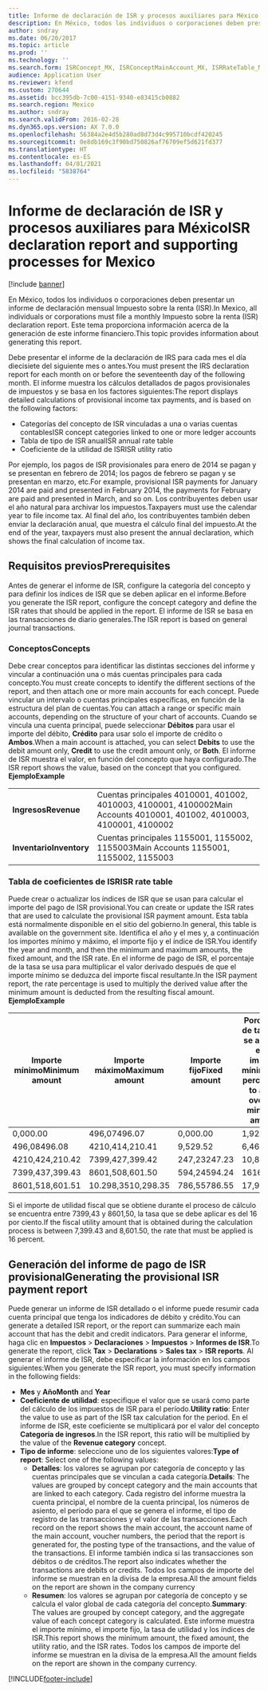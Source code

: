```yaml
---
title: Informe de declaración de ISR y procesos auxiliares para México
description: En México, todos los individuos o corporaciones deben presentar un informe de declaración mensual Impuesto sobre la renta (ISR). Este tema proporciona información acerca de la generación de este informe financiero.
author: sndray
ms.date: 06/20/2017
ms.topic: article
ms.prod: ''
ms.technology: ''
ms.search.form: ISRConcept_MX, ISRConceptMainAccount_MX, ISRRateTable_MX
audience: Application User
ms.reviewer: kfend
ms.custom: 270644
ms.assetid: bcc395db-7c00-4151-9340-e83415cb0882
ms.search.region: Mexico
ms.author: sndray
ms.search.validFrom: 2016-02-28
ms.dyn365.ops.version: AX 7.0.0
ms.openlocfilehash: 56384a2e4d5b280ad8d73d4c995710bcdf420245
ms.sourcegitcommit: 0e8db169c3f90bd750826af76709ef5d621fd377
ms.translationtype: HT
ms.contentlocale: es-ES
ms.lasthandoff: 04/01/2021
ms.locfileid: "5838764"
---
```

# <a name="isr-declaration-report-and-supporting-processes-for-mexico"></a><span data-ttu-id="c8c18-104">Informe de declaración de ISR y procesos auxiliares para México</span><span class="sxs-lookup"><span data-stu-id="c8c18-104">ISR declaration report and supporting processes for Mexico</span></span>

[!include [banner](../includes/banner.md)]

<span data-ttu-id="c8c18-105">En México, todos los individuos o corporaciones deben presentar un informe de declaración mensual Impuesto sobre la renta (ISR).</span><span class="sxs-lookup"><span data-stu-id="c8c18-105">In Mexico, all individuals or corporations must file a monthly Impuesto sobre la renta (ISR) declaration report.</span></span> <span data-ttu-id="c8c18-106">Este tema proporciona información acerca de la generación de este informe financiero.</span><span class="sxs-lookup"><span data-stu-id="c8c18-106">This topic provides information about generating this report.</span></span>

<span data-ttu-id="c8c18-107">Debe presentar el informe de la declaración de IRS para cada mes el día diecisiete del siguiente mes o antes.</span><span class="sxs-lookup"><span data-stu-id="c8c18-107">You must present the IRS declaration report for each month on or before the seventeenth day of the following month.</span></span> <span data-ttu-id="c8c18-108">El informe muestra los cálculos detallados de pagos provisionales de impuestos y se basa en los factores siguientes:</span><span class="sxs-lookup"><span data-stu-id="c8c18-108">The report displays detailed calculations of provisional income tax payments, and is based on the following factors:</span></span>

-   <span data-ttu-id="c8c18-109">Categorías del concepto de ISR vinculadas a una o varias cuentas contables</span><span class="sxs-lookup"><span data-stu-id="c8c18-109">ISR concept categories linked to one or more ledger accounts</span></span>
-   <span data-ttu-id="c8c18-110">Tabla de tipo de ISR anual</span><span class="sxs-lookup"><span data-stu-id="c8c18-110">ISR annual rate table</span></span>
-   <span data-ttu-id="c8c18-111">Coeficiente de la utilidad de ISR</span><span class="sxs-lookup"><span data-stu-id="c8c18-111">ISR utility ratio</span></span>

<span data-ttu-id="c8c18-112">Por ejemplo, los pagos de ISR provisionales para enero de 2014 se pagan y se presentan en febrero de 2014; los pagos de febrero se pagan y se presentan en marzo, etc.</span><span class="sxs-lookup"><span data-stu-id="c8c18-112">For example, provisional ISR payments for January 2014 are paid and presented in February 2014, the payments for February are paid and presented in March, and so on.</span></span> <span data-ttu-id="c8c18-113">Los contribuyentes deben usar el año natural para archivar los impuestos.</span><span class="sxs-lookup"><span data-stu-id="c8c18-113">Taxpayers must use the calendar year to file income tax.</span></span> <span data-ttu-id="c8c18-114">Al final del año, los contribuyentes también deben enviar la declaración anual, que muestra el cálculo final del impuesto.</span><span class="sxs-lookup"><span data-stu-id="c8c18-114">At the end of the year, taxpayers must also present the annual declaration, which shows the final calculation of income tax.</span></span>

## <a name="prerequisites"></a><span data-ttu-id="c8c18-115">Requisitos previos</span><span class="sxs-lookup"><span data-stu-id="c8c18-115">Prerequisites</span></span>
<span data-ttu-id="c8c18-116">Antes de generar el informe de ISR, configure la categoría del concepto y para definir los índices de ISR que se deben aplicar en el informe.</span><span class="sxs-lookup"><span data-stu-id="c8c18-116">Before you generate the ISR report, configure the concept category and define the ISR rates that should be applied in the report.</span></span> <span data-ttu-id="c8c18-117">El informe de ISR se basa en las transacciones de diario generales.</span><span class="sxs-lookup"><span data-stu-id="c8c18-117">The ISR report is based on general journal transactions.</span></span>

### <a name="concepts"></a><span data-ttu-id="c8c18-118">Conceptos</span><span class="sxs-lookup"><span data-stu-id="c8c18-118">Concepts</span></span>

<span data-ttu-id="c8c18-119">Debe crear conceptos para identificar las distintas secciones del informe y vincular a continuación una o más cuentas principales para cada concepto.</span><span class="sxs-lookup"><span data-stu-id="c8c18-119">You must create concepts to identify the different sections of the report, and then attach one or more main accounts for each concept.</span></span> <span data-ttu-id="c8c18-120">Puede vincular un intervalo o cuentas principales específicas, en función de la estructura del plan de cuentas.</span><span class="sxs-lookup"><span data-stu-id="c8c18-120">You can attach a range or specific main accounts, depending on the structure of your chart of accounts.</span></span> <span data-ttu-id="c8c18-121">Cuando se vincula una cuenta principal, puede seleccionar **Débitos** para usar el importe del débito, **Crédito** para usar solo el importe de crédito o **Ambos**.</span><span class="sxs-lookup"><span data-stu-id="c8c18-121">When a main account is attached, you can select **Debits** to use the debit amount only, **Credit** to use the credit amount only, or **Both**.</span></span> <span data-ttu-id="c8c18-122">El informe de ISR muestra el valor, en función del concepto que haya configurado.</span><span class="sxs-lookup"><span data-stu-id="c8c18-122">The ISR report shows the value, based on the concept that you configured.</span></span> <span data-ttu-id="c8c18-123">**Ejemplo**</span><span class="sxs-lookup"><span data-stu-id="c8c18-123">**Example**</span></span>

|               |                                                          |
|---------------|----------------------------------------------------------|
| <span data-ttu-id="c8c18-124">**Ingresos**</span><span class="sxs-lookup"><span data-stu-id="c8c18-124">**Revenue**</span></span>   | <span data-ttu-id="c8c18-125">Cuentas principales 4010001, 401002, 4010003, 4100001, 4100002</span><span class="sxs-lookup"><span data-stu-id="c8c18-125">Main Accounts 4010001, 401002, 4010003, 4100001, 4100002</span></span> |
| <span data-ttu-id="c8c18-126">**Inventario**</span><span class="sxs-lookup"><span data-stu-id="c8c18-126">**Inventory**</span></span> | <span data-ttu-id="c8c18-127">Cuentas principales 1155001, 1155002, 1155003</span><span class="sxs-lookup"><span data-stu-id="c8c18-127">Main Accounts 1155001, 1155002, 1155003</span></span>                  |

### <a name="isr-rate-table"></a><span data-ttu-id="c8c18-128">Tabla de coeficientes de ISR</span><span class="sxs-lookup"><span data-stu-id="c8c18-128">ISR rate table</span></span>

<span data-ttu-id="c8c18-129">Puede crear o actualizar los índices de ISR que se usan para calcular el importe del pago de ISR provisional.</span><span class="sxs-lookup"><span data-stu-id="c8c18-129">You can create or update the ISR rates that are used to calculate the provisional ISR payment amount.</span></span> <span data-ttu-id="c8c18-130">Esta tabla está normalmente disponible en el sitio del gobierno.</span><span class="sxs-lookup"><span data-stu-id="c8c18-130">In general, this table is available on the government site.</span></span> <span data-ttu-id="c8c18-131">Identifica el año y el mes y, a continuación los importes mínimo y máximo, el importe fijo y el índice de ISR.</span><span class="sxs-lookup"><span data-stu-id="c8c18-131">You identify the year and month, and then the minimum and maximum amounts, the fixed amount, and the ISR rate.</span></span> <span data-ttu-id="c8c18-132">En el informe de pago de ISR, el porcentaje de la tasa se usa para multiplicar el valor derivado después de que el importe mínimo se deduzca del importe fiscal resultante.</span><span class="sxs-lookup"><span data-stu-id="c8c18-132">In the ISR payment report, the rate percentage is used to multiply the derived value after the minimum amount is deducted from the resulting fiscal amount.</span></span> <span data-ttu-id="c8c18-133">**Ejemplo**</span><span class="sxs-lookup"><span data-stu-id="c8c18-133">**Example**</span></span>

| <span data-ttu-id="c8c18-134">Importe mínimo</span><span class="sxs-lookup"><span data-stu-id="c8c18-134">Minimum amount</span></span> | <span data-ttu-id="c8c18-135">Importe máximo</span><span class="sxs-lookup"><span data-stu-id="c8c18-135">Maximum amount</span></span> | <span data-ttu-id="c8c18-136">Importe fijo</span><span class="sxs-lookup"><span data-stu-id="c8c18-136">Fixed amount</span></span> | <span data-ttu-id="c8c18-137">Porcentaje de tasa que se aplicará en el importe mínimo</span><span class="sxs-lookup"><span data-stu-id="c8c18-137">Rate percentage to apply over the minimum amount</span></span> |
|----------------|----------------|--------------|--------------------------------------------------|
| <span data-ttu-id="c8c18-138">0,00</span><span class="sxs-lookup"><span data-stu-id="c8c18-138">0.00</span></span>           | <span data-ttu-id="c8c18-139">496,07</span><span class="sxs-lookup"><span data-stu-id="c8c18-139">496.07</span></span>         | <span data-ttu-id="c8c18-140">0,00</span><span class="sxs-lookup"><span data-stu-id="c8c18-140">0.00</span></span>         | <span data-ttu-id="c8c18-141">1,92</span><span class="sxs-lookup"><span data-stu-id="c8c18-141">1.92</span></span>                                             |
| <span data-ttu-id="c8c18-142">496,08</span><span class="sxs-lookup"><span data-stu-id="c8c18-142">496.08</span></span>         | <span data-ttu-id="c8c18-143">4210,41</span><span class="sxs-lookup"><span data-stu-id="c8c18-143">4,210.41</span></span>       | <span data-ttu-id="c8c18-144">9,52</span><span class="sxs-lookup"><span data-stu-id="c8c18-144">9.52</span></span>         | <span data-ttu-id="c8c18-145">6,4</span><span class="sxs-lookup"><span data-stu-id="c8c18-145">6.4</span></span>                                              |
| <span data-ttu-id="c8c18-146">4210,42</span><span class="sxs-lookup"><span data-stu-id="c8c18-146">4,210.42</span></span>       | <span data-ttu-id="c8c18-147">7399,42</span><span class="sxs-lookup"><span data-stu-id="c8c18-147">7,399.42</span></span>       | <span data-ttu-id="c8c18-148">247,23</span><span class="sxs-lookup"><span data-stu-id="c8c18-148">247.23</span></span>       | <span data-ttu-id="c8c18-149">10,88</span><span class="sxs-lookup"><span data-stu-id="c8c18-149">10.88</span></span>                                            |
| <span data-ttu-id="c8c18-150">7399,43</span><span class="sxs-lookup"><span data-stu-id="c8c18-150">7,399.43</span></span>       | <span data-ttu-id="c8c18-151">8601,50</span><span class="sxs-lookup"><span data-stu-id="c8c18-151">8,601.50</span></span>       | <span data-ttu-id="c8c18-152">594,24</span><span class="sxs-lookup"><span data-stu-id="c8c18-152">594.24</span></span>       | <span data-ttu-id="c8c18-153">16</span><span class="sxs-lookup"><span data-stu-id="c8c18-153">16</span></span>                                               |
| <span data-ttu-id="c8c18-154">8601,51</span><span class="sxs-lookup"><span data-stu-id="c8c18-154">8,601.51</span></span>       | <span data-ttu-id="c8c18-155">10.298,35</span><span class="sxs-lookup"><span data-stu-id="c8c18-155">10,298.35</span></span>      | <span data-ttu-id="c8c18-156">786,55</span><span class="sxs-lookup"><span data-stu-id="c8c18-156">786.55</span></span>       | <span data-ttu-id="c8c18-157">17,92</span><span class="sxs-lookup"><span data-stu-id="c8c18-157">17.92</span></span>                                            |

<span data-ttu-id="c8c18-158">Si el importe de utilidad fiscal que se obtiene durante el proceso de cálculo se encuentra entre 7399,43 y 8601,50, la tasa que se debe aplicar es del 16 por ciento.</span><span class="sxs-lookup"><span data-stu-id="c8c18-158">If the fiscal utility amount that is obtained during the calculation process is between 7,399.43 and 8,601.50, the rate that must be applied is 16 percent.</span></span>

## <a name="generating-the-provisional-isr-payment-report"></a><span data-ttu-id="c8c18-159">Generación del informe de pago de ISR provisional</span><span class="sxs-lookup"><span data-stu-id="c8c18-159">Generating the provisional ISR payment report</span></span>
<span data-ttu-id="c8c18-160">Puede generar un informe de ISR detallado o el informe puede resumir cada cuenta principal que tenga los indicadores de débito y crédito.</span><span class="sxs-lookup"><span data-stu-id="c8c18-160">You can generate a detailed ISR report, or the report can summarize each main account that has the debit and credit indicators.</span></span> <span data-ttu-id="c8c18-161">Para generar el informe, haga clic en **Impuestos** &gt; **Declaraciones** &gt; **Impuestos** &gt; **Informes de ISR**.</span><span class="sxs-lookup"><span data-stu-id="c8c18-161">To generate the report, click **Tax** &gt; **Declarations** &gt; **Sales tax** &gt; **ISR reports**.</span></span> <span data-ttu-id="c8c18-162">Al generar el informe de ISR, debe especificar la información en los campos siguientes:</span><span class="sxs-lookup"><span data-stu-id="c8c18-162">When you generate the ISR report, you must specify information in the following fields:</span></span>

-   <span data-ttu-id="c8c18-163">**Mes** y **Año**</span><span class="sxs-lookup"><span data-stu-id="c8c18-163">**Month** and **Year**</span></span>
-   <span data-ttu-id="c8c18-164">**Coeficiente de utilidad**: especifique el valor que se usará como parte del cálculo de los impuestos de ISR para el período.</span><span class="sxs-lookup"><span data-stu-id="c8c18-164">**Utility ratio**: Enter the value to use as part of the ISR tax calculation for the period.</span></span> <span data-ttu-id="c8c18-165">En el informe de ISR, este coeficiente se multiplicará por el valor del concepto **Categoría de ingresos**.</span><span class="sxs-lookup"><span data-stu-id="c8c18-165">In the ISR report, this ratio will be multiplied by the value of the **Revenue category** concept.</span></span>
-   <span data-ttu-id="c8c18-166">**Tipo de informe**: seleccione uno de los siguientes valores:</span><span class="sxs-lookup"><span data-stu-id="c8c18-166">**Type of report**: Select one of the following values:</span></span>
    -   <span data-ttu-id="c8c18-167">**Detalles**: los valores se agrupan por categoría de concepto y las cuentas principales que se vinculan a cada categoría.</span><span class="sxs-lookup"><span data-stu-id="c8c18-167">**Details**: The values are grouped by concept category and the main accounts that are linked to each category.</span></span> <span data-ttu-id="c8c18-168">Cada registro del informe muestra la cuenta principal, el nombre de la cuenta principal, los números de asiento, el período para el que se genera el informe, el tipo de registro de las transacciones y el valor de las transacciones.</span><span class="sxs-lookup"><span data-stu-id="c8c18-168">Each record on the report shows the main account, the account name of the main account, voucher numbers, the period that the report is generated for, the posting type of the transactions, and the value of the transactions.</span></span> <span data-ttu-id="c8c18-169">El informe también indica si las transacciones son débitos o de créditos.</span><span class="sxs-lookup"><span data-stu-id="c8c18-169">The report also indicates whether the transactions are debits or credits.</span></span> <span data-ttu-id="c8c18-170">Todos los campos de importe del informe se muestran en la divisa de la empresa.</span><span class="sxs-lookup"><span data-stu-id="c8c18-170">All the amount fields on the report are shown in the company currency</span></span>
    -   <span data-ttu-id="c8c18-171">**Resumen**: los valores se agrupan por categoría de concepto y se calcula el valor global de cada categoría del concepto.</span><span class="sxs-lookup"><span data-stu-id="c8c18-171">**Summary**: The values are grouped by concept category, and the aggregate value of each concept category is calculated.</span></span> <span data-ttu-id="c8c18-172">Este informe muestra el importe mínimo, el importe fijo, la tasa de utilidad y los índices de ISR.</span><span class="sxs-lookup"><span data-stu-id="c8c18-172">This report shows the minimum amount, the fixed amount, the utility ratio, and the ISR rates.</span></span> <span data-ttu-id="c8c18-173">Todos los campos de importe del informe se muestran en la divisa de la empresa.</span><span class="sxs-lookup"><span data-stu-id="c8c18-173">All the amount fields on the report are shown in the company currency.</span></span>






[!INCLUDE[footer-include](../../includes/footer-banner.md)]
